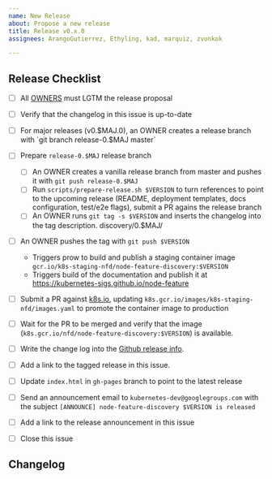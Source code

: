 ```yaml
---
name: New Release
about: Propose a new release
title: Release v0.x.0
assignees: ArangoGutierrez, Ethyling, kad, marquiz, zvonkok

---
```


## Release Checklist
<!--
Please do not remove items from the checklist
-->
- [ ] All [OWNERS](https://github.com/kubernetes-sigs/node-feature-discovery/blob/master/OWNERS) must LGTM the release proposal
- [ ] Verify that the changelog in this issue is up-to-date
- [ ] For major releases (v0.$MAJ.0), an OWNER creates a release branch with
      `git branch release-0.$MAJ master`
- [ ] Prepare `release-0.$MAJ` release branch
  - [ ] An OWNER creates a vanilla release branch from master and pushes it with
        `git push release-0.$MAJ`
  - [ ] Run `scripts/prepare-release.sh $VERSION` to turn references to point to the upcoming release
        (README, deployment templates, docs configuration, test/e2e flags), submit a PR agains the release branch
  - [ ] An OWNER runs
       `git tag -s $VERSION`
        and inserts the changelog into the tag description.
discovery/0.$MAJ/
- [ ] An OWNER pushes the tag with
      `git push $VERSION`
  - Triggers prow to build and publish a staging container image
      `gcr.io/k8s-staging-nfd/node-feature-discovery:$VERSION`
  - Triggers build of the documentation and publish it at
        https://kubernetes-sigs.github.io/node-feature
- [ ] Submit a PR against [k8s.io](https://github.com/kubernetes/k8s.io), updating `k8s.gcr.io/images/k8s-staging-nfd/images.yaml` to promote the container image to production
- [ ] Wait for the PR to be merged and verify that the image (`k8s.gcr.io/nfd/node-feature-discovery:$VERSION`) is available.
- [ ] Write the change log into the [Github release info](https://github.com/kubernetes-sigs/node-feature-discovery/releases).
- [ ] Add a link to the tagged release in this issue.
- [ ] Update `index.html` in `gh-pages` branch to point to the latest release
- [ ] Send an announcement email to `kubernetes-dev@googlegroups.com` with the subject `[ANNOUNCE] node-feature-discovery $VERSION is released`
- [ ] Add a link to the release announcement in this issue
- [ ] Close this issue


## Changelog
<!--
Describe changes since the last release here.
-->
